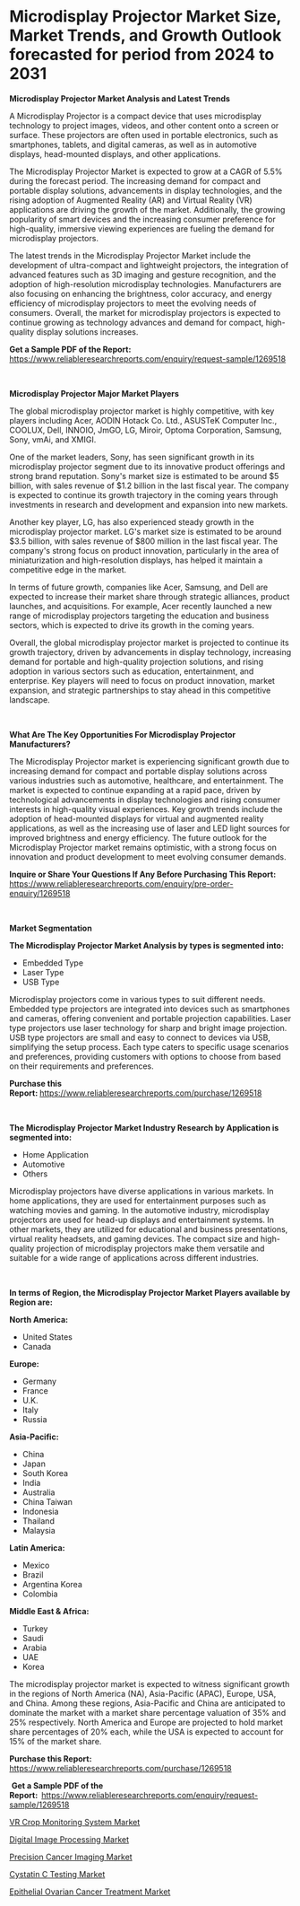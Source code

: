 <p><h1>Microdisplay Projector Market Size, Market Trends, and Growth Outlook forecasted for period from 2024 to 2031</h1></p><p><strong>Microdisplay Projector Market Analysis and Latest Trends</strong></p>
<p><p>A Microdisplay Projector is a compact device that uses microdisplay technology to project images, videos, and other content onto a screen or surface. These projectors are often used in portable electronics, such as smartphones, tablets, and digital cameras, as well as in automotive displays, head-mounted displays, and other applications.</p><p>The Microdisplay Projector Market is expected to grow at a CAGR of 5.5% during the forecast period. The increasing demand for compact and portable display solutions, advancements in display technologies, and the rising adoption of Augmented Reality (AR) and Virtual Reality (VR) applications are driving the growth of the market. Additionally, the growing popularity of smart devices and the increasing consumer preference for high-quality, immersive viewing experiences are fueling the demand for microdisplay projectors.</p><p>The latest trends in the Microdisplay Projector Market include the development of ultra-compact and lightweight projectors, the integration of advanced features such as 3D imaging and gesture recognition, and the adoption of high-resolution microdisplay technologies. Manufacturers are also focusing on enhancing the brightness, color accuracy, and energy efficiency of microdisplay projectors to meet the evolving needs of consumers. Overall, the market for microdisplay projectors is expected to continue growing as technology advances and demand for compact, high-quality display solutions increases.</p></p>
<p><strong>Get a Sample PDF of the Report:&nbsp;</strong> <a href="https://www.reliableresearchreports.com/enquiry/request-sample/1269518">https://www.reliableresearchreports.com/enquiry/request-sample/1269518</a></p>
<p>&nbsp;</p>
<p><strong>Microdisplay Projector Major Market Players</strong></p>
<p><p>The global microdisplay projector market is highly competitive, with key players including Acer, AODIN Hotack Co. Ltd., ASUSTeK Computer Inc., COOLUX, Dell, INNOIO, JmGO, LG, Miroir, Optoma Corporation, Samsung, Sony, vmAi, and XMIGI. </p><p>One of the market leaders, Sony, has seen significant growth in its microdisplay projector segment due to its innovative product offerings and strong brand reputation. Sony's market size is estimated to be around $5 billion, with sales revenue of $1.2 billion in the last fiscal year. The company is expected to continue its growth trajectory in the coming years through investments in research and development and expansion into new markets.</p><p>Another key player, LG, has also experienced steady growth in the microdisplay projector market. LG's market size is estimated to be around $3.5 billion, with sales revenue of $800 million in the last fiscal year. The company's strong focus on product innovation, particularly in the area of miniaturization and high-resolution displays, has helped it maintain a competitive edge in the market.</p><p>In terms of future growth, companies like Acer, Samsung, and Dell are expected to increase their market share through strategic alliances, product launches, and acquisitions. For example, Acer recently launched a new range of microdisplay projectors targeting the education and business sectors, which is expected to drive its growth in the coming years.</p><p>Overall, the global microdisplay projector market is projected to continue its growth trajectory, driven by advancements in display technology, increasing demand for portable and high-quality projection solutions, and rising adoption in various sectors such as education, entertainment, and enterprise. Key players will need to focus on product innovation, market expansion, and strategic partnerships to stay ahead in this competitive landscape.</p></p>
<p>&nbsp;</p>
<p><strong>What Are The Key Opportunities For Microdisplay Projector Manufacturers?</strong></p>
<p><p>The Microdisplay Projector market is experiencing significant growth due to increasing demand for compact and portable display solutions across various industries such as automotive, healthcare, and entertainment. The market is expected to continue expanding at a rapid pace, driven by technological advancements in display technologies and rising consumer interests in high-quality visual experiences. Key growth trends include the adoption of head-mounted displays for virtual and augmented reality applications, as well as the increasing use of laser and LED light sources for improved brightness and energy efficiency. The future outlook for the Microdisplay Projector market remains optimistic, with a strong focus on innovation and product development to meet evolving consumer demands.</p></p>
<p><strong>Inquire or Share Your Questions If Any Before Purchasing This Report:</strong> <a href="https://www.reliableresearchreports.com/enquiry/pre-order-enquiry/1269518">https://www.reliableresearchreports.com/enquiry/pre-order-enquiry/1269518</a></p>
<p>&nbsp;</p>
<p><strong>Market Segmentation</strong></p>
<p><strong>The Microdisplay Projector Market Analysis by types is segmented into:</strong></p>
<p><ul><li>Embedded Type</li><li>Laser Type</li><li>USB Type</li></ul></p>
<p><p>Microdisplay projectors come in various types to suit different needs. Embedded type projectors are integrated into devices such as smartphones and cameras, offering convenient and portable projection capabilities. Laser type projectors use laser technology for sharp and bright image projection. USB type projectors are small and easy to connect to devices via USB, simplifying the setup process. Each type caters to specific usage scenarios and preferences, providing customers with options to choose from based on their requirements and preferences.</p></p>
<p><strong>Purchase this Report:&nbsp;</strong><a href="https://www.reliableresearchreports.com/purchase/1269518">https://www.reliableresearchreports.com/purchase/1269518</a></p>
<p>&nbsp;</p>
<p><strong>The Microdisplay Projector Market Industry Research by Application is segmented into:</strong></p>
<p><ul><li>Home Application</li><li>Automotive</li><li>Others</li></ul></p>
<p><p>Microdisplay projectors have diverse applications in various markets. In home applications, they are used for entertainment purposes such as watching movies and gaming. In the automotive industry, microdisplay projectors are used for head-up displays and entertainment systems. In other markets, they are utilized for educational and business presentations, virtual reality headsets, and gaming devices. The compact size and high-quality projection of microdisplay projectors make them versatile and suitable for a wide range of applications across different industries.</p></p>
<p>&nbsp;</p>
<p><strong>In terms of Region, the Microdisplay Projector Market Players available by Region are:</strong></p>
<p>
    <p> <strong> North America: </strong>
        <ul>
            <li>United States</li>
            <li>Canada</li>
        </ul>
        </p> 
    <p> <strong> Europe: </strong>
        <ul>
            <li>Germany</li>
            <li>France</li>
            <li>U.K.</li>
            <li>Italy</li>
            <li>Russia</li>
        </ul>
        </p> 
    <p> <strong> Asia-Pacific: </strong>
        <ul>
            <li>China</li>
            <li>Japan</li>
            <li>South Korea</li>
            <li>India</li>
            <li>Australia</li>
            <li>China Taiwan</li>
            <li>Indonesia</li>
            <li>Thailand</li>
            <li>Malaysia</li>
        </ul>
        </p> 
    <p> <strong> Latin America: </strong>
        <ul>
            <li>Mexico</li>
            <li>Brazil</li>
            <li>Argentina Korea</li>
            <li>Colombia</li>
        </ul>
        </p> 
    <p> <strong> Middle East & Africa: </strong>
        <ul>
            <li>Turkey</li>
            <li>Saudi</li>
            <li>Arabia</li>
            <li>UAE</li>
            <li>Korea</li>
        </ul>
    </p>
    </p>
<p><p>The microdisplay projector market is expected to witness significant growth in the regions of North America (NA), Asia-Pacific (APAC), Europe, USA, and China. Among these regions, Asia-Pacific and China are anticipated to dominate the market with a market share percentage valuation of 35% and 25% respectively. North America and Europe are projected to hold market share percentages of 20% each, while the USA is expected to account for 15% of the market share.</p></p>
<p><strong>Purchase this Report: </strong><a href="https://www.reliableresearchreports.com/purchase/1269518">https://www.reliableresearchreports.com/purchase/1269518</a></p>
<p>&nbsp;<strong>Get a Sample PDF of the Report:&nbsp;&nbsp;</strong><a href="https://www.reliableresearchreports.com/enquiry/request-sample/1269518">https://www.reliableresearchreports.com/enquiry/request-sample/1269518</a></p>
<p><strong></strong></p>
<p><p><a href="https://github.com/timeliteaut/Market-Research-Report-List-1/blob/main/vr-crop-monitoring-system-market.md">VR Crop Monitoring System Market</a></p><p><a href="https://github.com/seekum/Market-Research-Report-List-1/blob/main/digital-image-processing-market.md">Digital Image Processing Market</a></p><p><a href="https://medium.com/@meggieconn/precision-cancer-imaging-market-furnishes-information-on-market-share-market-trends-and-market-6a5d92d7d274">Precision Cancer Imaging Market</a></p><p><a href="https://medium.com/@meggieconn/cystatin-c-testing-market-insights-into-market-cagr-market-trends-and-growth-strategies-2beafd1571bd">Cystatin C Testing Market</a></p><p><a href="https://medium.com/@meggieconn/epithelial-ovarian-cancer-treatment-market-size-cagr-trends-2024-2030-f68d357dcd44">Epithelial Ovarian Cancer Treatment Market</a></p></p>